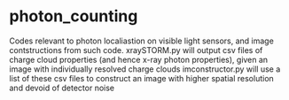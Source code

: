 # photon_counting
Codes relevant to photon localiastion on visible light sensors, and image contstructions from such code. 
xraySTORM.py will output csv files of charge cloud properties (and hence x-ray photon properties), given an image with individually resolved charge clouds
imconstructor.py will use a list of these csv files to construct an image with higher spatial resolution and devoid of detector noise
